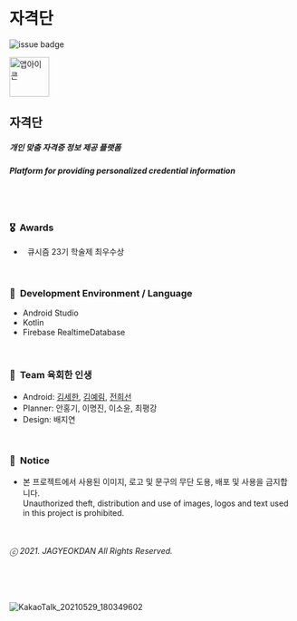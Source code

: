 # 자격단
![issue badge](https://img.shields.io/badge/platform-Android-brightgreen)

<img width="70" alt="앱아이콘" src="https://user-images.githubusercontent.com/52696359/122333815-a9175780-cf73-11eb-89e9-79f51681d2d5.png">  

## 자격단 
##### 개인 맞춤 자격증 정보 제공 플랫폼
##### Platform for providing personalized credential information  
<br/><br/>
### 🎖&nbsp;&nbsp;Awards
- &nbsp;&nbsp;큐시즘 23기 학술제 최우수상
<br/>

### 🌱&nbsp;&nbsp;Development Environment / Language
- Android Studio
- Kotlin
- Firebase RealtimeDatabase
<br/>

### 👥&nbsp;&nbsp;Team 육회한 인생
- Android: [김세한](https://github.com/rlatp1409), [김예림](https://github.com/aerimforest), [전희선](https://github.com/huiseon37)
- Planner: 안홍기, 이명진, 이소윤, 최평강
- Design: 배지연
<br/>

### 🔐&nbsp;&nbsp;Notice
- 본 프로젝트에서 사용된 이미지, 로고 및 문구의 무단 도용, 배포 및 사용을 금지합니다.  
  Unauthorized theft, distribution and use of images, logos and text used in this project is prohibited.  
<br/>

###### ⓒ 2021. JAGYEOKDAN All Rights Reserved.  
<br/><br/>
 
![KakaoTalk_20210529_180349602](https://user-images.githubusercontent.com/52696359/120111527-2d648f00-c1ad-11eb-9dc3-751f7c6797e2.jpg)
